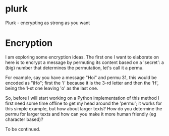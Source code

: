 # plurk
Plurk - encrypting as strong as you want

# Encryption

I am exploring some encryption ideas. The first one I want to elaborate on here is to encrypt a message by permuting its content based on a 'secret': a (big) number that determines the permutation, let's call it a permu.

For example, say you have a message "Hoi" and permu 31, this would be encoded as "iHo";
first the 'i' because it is the 3-rd letter and then the 'H', being the 1-st one leaving 'o' as the last one.

So, before I will start working on a Python implementation of this method I first need some time offline to get my head around the 'permu'; it works for this simple example, but how about larger texts? How do you determine the permu for larger texts and how can you make it more human friendly (eg character based)?

To be continued.
